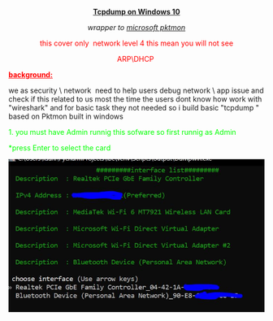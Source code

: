 <p style="text-align: center;"><span style="text-decoration: underline;"><strong>Tcpdump on Windows 10</strong></span></p>
<p style="text-align: center;"><em>wrapper to <a href="https://docs.microsoft.com/en-us/windows-server/networking/technologies/pktmon/pktmon">microsoft pktmon</a></em></p>
<p style="text-align: center;"><span style="color: #ff0000;">this cover only&nbsp; network level 4 this mean you will not see</span></p>
<p style="text-align: center;"><span style="color: #ff0000;">ARP\DHCP&nbsp;</span></p>
<p style="text-align: left;"><span style="color: #0000ff;"><span style="color: #0000ff;"><span style="text-align: center; color: #0000ff;"><span style="text-decoration: underline;"><strong><span style="color: #ff0000; text-decoration: underline;">background:</span></strong></span></span></span></span></p>
<p>we as security \ network&nbsp; need to help users debug network \ app issue and check if this related to us most the time the users dont know how work with "wireshark" and for basic task they not needed so i build basic "tcpdump " based on Pktmon built in windows</p>
<p><span style="color: #00ff00;">1. you must have Admin runnig this sofware so first runnig as Admin</span></p>
<p><span style="color: #00ff00;">*press Enter to select the card</span></p>
<p><img src="https://github.com/idanless/tcpdump-windows-10/blob/main/Main.JPG?raw=true" alt="" /></p>
<p style="text-align: left;">&nbsp;</p>

